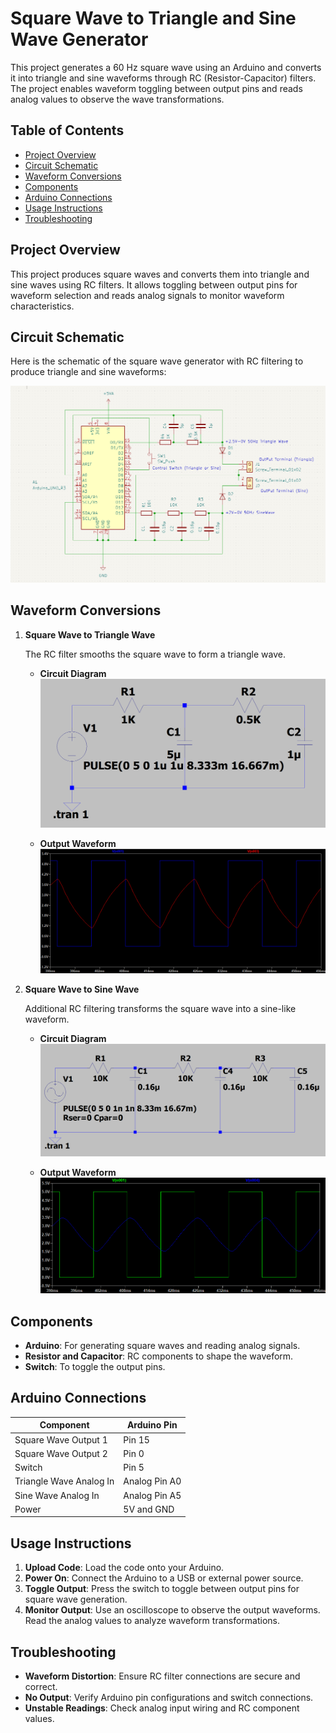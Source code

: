 # Square Wave to Triangle and Sine Wave Generator

This project generates a 60 Hz square wave using an Arduino and converts it into triangle and sine waveforms through RC (Resistor-Capacitor) filters. The project enables waveform toggling between output pins and reads analog values to observe the wave transformations.

## Table of Contents

- [Project Overview](#project-overview)
- [Circuit Schematic](#circuit-schematic)
- [Waveform Conversions](#waveform-conversions)
- [Components](#components)
- [Arduino Connections](#arduino-connections)
- [Usage Instructions](#usage-instructions)
- [Troubleshooting](#troubleshooting)

## Project Overview

This project produces square waves and converts them into triangle and sine waves using RC filters. It allows toggling between output pins for waveform selection and reads analog signals to monitor waveform characteristics.

## Circuit Schematic

Here is the schematic of the square wave generator with RC filtering to produce triangle and sine waveforms:

![Circuit Schematic](Assets/Schematic.png)

## Waveform Conversions

1. **Square Wave to Triangle Wave**

   The RC filter smooths the square wave to form a triangle wave.

   - **Circuit Diagram**  
     ![Square to Triangle Circuit](Assets/RC_Square_to_Triangle_circuit.png)

   - **Output Waveform**  
     ![Square to Triangle Waveform](Assets/RC_Square_to_Triangle_Waveform.png)

2. **Square Wave to Sine Wave**

   Additional RC filtering transforms the square wave into a sine-like waveform.

   - **Circuit Diagram**  
     ![Square to Sine Circuit](Assets/RC_Square_to_Sine_circuit.png)

   - **Output Waveform**  
     ![Square to Sine Waveform](Assets/RC_Square_to_Sine_Waveform.png)

## Components

- **Arduino**: For generating square waves and reading analog signals.
- **Resistor and Capacitor**: RC components to shape the waveform.
- **Switch**: To toggle the output pins.

## Arduino Connections

| **Component**            | **Arduino Pin** |
|--------------------------|-----------------|
| Square Wave Output 1     | Pin 15          |
| Square Wave Output 2     | Pin 0           |
| Switch                   | Pin 5           |
| Triangle Wave Analog In  | Analog Pin A0   |
| Sine Wave Analog In      | Analog Pin A5   |
| Power                    | 5V and GND      |

## Usage Instructions

1. **Upload Code**: Load the code onto your Arduino.
2. **Power On**: Connect the Arduino to a USB or external power source.
3. **Toggle Output**: Press the switch to toggle between output pins for square wave generation.
4. **Monitor Output**: Use an oscilloscope to observe the output waveforms. Read the analog values to analyze waveform transformations.

## Troubleshooting

- **Waveform Distortion**: Ensure RC filter connections are secure and correct.
- **No Output**: Verify Arduino pin configurations and switch connections.
- **Unstable Readings**: Check analog input wiring and RC component values.
